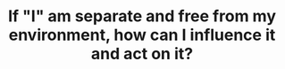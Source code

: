 ---
title: 'If "I" am separate and free from my environment, how can I influence it and act on it?'
tags: self consciousness human non-dual
star: true
---